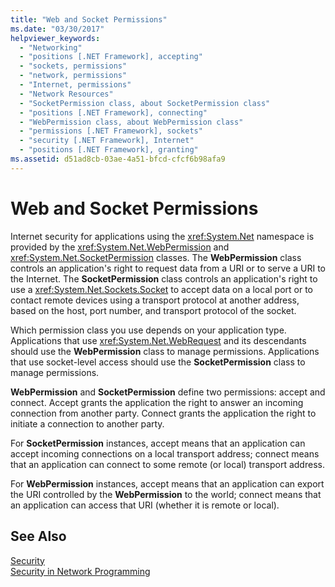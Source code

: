 ```yaml
---
title: "Web and Socket Permissions"
ms.date: "03/30/2017"
helpviewer_keywords: 
  - "Networking"
  - "positions [.NET Framework], accepting"
  - "sockets, permissions"
  - "network, permissions"
  - "Internet, permissions"
  - "Network Resources"
  - "SocketPermission class, about SocketPermission class"
  - "positions [.NET Framework], connecting"
  - "WebPermission class, about WebPermission class"
  - "permissions [.NET Framework], sockets"
  - "security [.NET Framework], Internet"
  - "positions [.NET Framework], granting"
ms.assetid: d51ad8cb-03ae-4a51-bfcd-cfcf6b98afa9
---
```

# Web and Socket Permissions
Internet security for applications using the <xref:System.Net> namespace is provided by the <xref:System.Net.WebPermission> and <xref:System.Net.SocketPermission> classes. The **WebPermission** class controls an application's right to request data from a URI or to serve a URI to the Internet. The **SocketPermission** class controls an application's right to use a <xref:System.Net.Sockets.Socket> to accept data on a local port or to contact remote devices using a transport protocol at another address, based on the host, port number, and transport protocol of the socket.  
  
 Which permission class you use depends on your application type. Applications that use <xref:System.Net.WebRequest> and its descendants should use the **WebPermission** class to manage permissions. Applications that use socket-level access should use the **SocketPermission** class to manage permissions.  
  
 **WebPermission** and **SocketPermission** define two permissions: accept and connect. Accept grants the application the right to answer an incoming connection from another party. Connect grants the application the right to initiate a connection to another party.  
  
 For **SocketPermission** instances, accept means that an application can accept incoming connections on a local transport address; connect means that an application can connect to some remote (or local) transport address.  
  
 For **WebPermission** instances, accept means that an application can export the URI controlled by the **WebPermission** to the world; connect means that an application can access that URI (whether it is remote or local).  
  
## See Also  
 [Security](../../../docs/standard/security/index.md)  
 [Security in Network Programming](../../../docs/framework/network-programming/security-in-network-programming.md)
